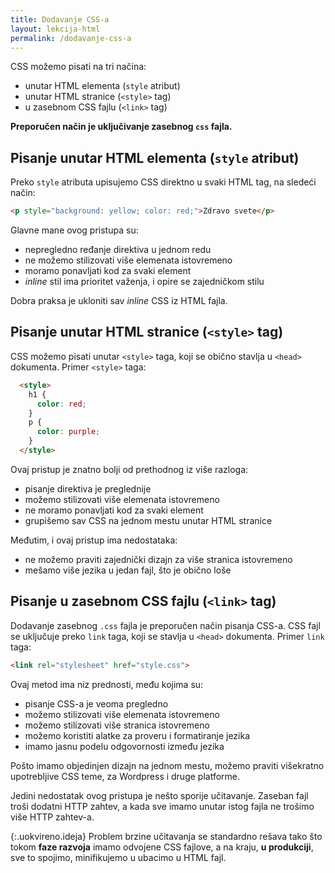 ```yaml
---
title: Dodavanje CSS-a
layout: lekcija-html
permalink: /dodavanje-css-a
---
```


CSS možemo pisati na tri načina:

- unutar HTML elementa (`style` atribut)
- unutar HTML stranice (`<style>` tag)
- u zasebnom CSS fajlu (`<link>` tag)

**Preporučen način je uključivanje zasebnog `css` fajla.**

## Pisanje unutar HTML elementa (`style` atribut)

Preko `style` atributa upisujemo CSS direktno u svaki HTML tag, na sledeći način:

```html
<p style="background: yellow; color: red;">Zdravo svete</p>
```

Glavne mane ovog pristupa su:
- nepregledno ređanje direktiva u jednom redu
- ne možemo stilizovati više elemenata istovremeno
- moramo ponavljati kod za svaki element
- *inline* stil ima prioritet važenja, i opire se zajedničkom stilu

Dobra praksa je ukloniti sav *inline* CSS iz HTML fajla.

## Pisanje unutar HTML stranice (`<style>` tag)

CSS možemo pisati unutar `<style>` taga, koji se obično stavlja u `<head>` dokumenta. Primer `<style>` taga:

```html
  <style>
    h1 {
      color: red;
    }
    p {
      color: purple;
    }
  </style>
```

Ovaj pristup je znatno bolji od prethodnog iz više razloga:

- pisanje direktiva je preglednije
- možemo stilizovati više elemenata istovremeno
- ne moramo ponavljati kod za svaki element
- grupišemo sav CSS na jednom mestu unutar HTML stranice

Međutim, i ovaj pristup ima nedostataka:

- ne možemo praviti zajednički dizajn za više stranica istovremeno
- mešamo više jezika u jedan fajl, što je obično loše

## Pisanje u zasebnom CSS fajlu (`<link>` tag)

Dodavanje zasebnog `.css` fajla je preporučen način pisanja CSS-a. CSS fajl se uključuje preko `link` taga, koji se stavlja u `<head>` dokumenta. Primer `link` taga:

```html
<link rel="stylesheet" href="style.css">
```

Ovaj metod ima niz prednosti, među kojima su:

- pisanje CSS-a je veoma pregledno
- možemo stilizovati više elemenata istovremeno
- možemo stilizovati više stranica istovremeno
- možemo koristiti alatke za proveru i formatiranje jezika
- imamo jasnu podelu odgovornosti između jezika

Pošto imamo objedinjen dizajn na jednom mestu, možemo praviti višekratno upotrebljive CSS teme, za Wordpress i druge platforme.

Jedini nedostatak ovog pristupa je nešto sporije učitavanje. Zaseban fajl troši dodatni HTTP zahtev, a kada sve imamo unutar istog fajla ne trošimo više HTTP zahtev-a.

{:.uokvireno.ideja}
Problem brzine učitavanja se standardno rešava tako što tokom **faze razvoja** imamo odvojene CSS fajlove, a na kraju, **u produkciji**, sve to spojimo, minifikujemo u ubacimo u HTML fajl.